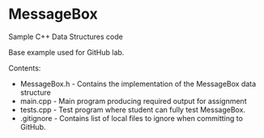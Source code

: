 # MessageBox
Sample C++ Data Structures code

Base example used for GitHub lab.

Contents:
- MessageBox.h - Contains the implementation of the MessageBox data structure
- main.cpp     - Main program producing required output for assignment
- tests.cpp    - Test program where student can fully test MessageBox.
- .gitignore   - Contains list of local files to ignore when committing to GitHub.
